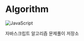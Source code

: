 # Algorithm

<p>
<img alt="JavaScript" src="http://img.shields.io/badge/-JavaScript-F7DF1E?style=flat&logo=JavaScript&logoColor=white"/>
</p>

자바스크립트 알고리즘 문제풀이 저장소 
